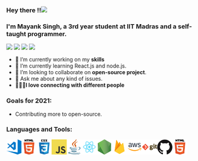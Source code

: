 ### Hey there !!<img src="https://media.giphy.com/media/hvRJCLFzcasrR4ia7z/giphy.gif" width="22px">

### I'm Mayank Singh, a 3rd year student at IIT Madras and a self-taught programmer.
<a href="https://www.linkedin.com/in/mayank-singh-70a773191/"><img  src="https://img.shields.io/badge/linkedin-%230077B5.svg?&style=for-the-badge&logo=linkedin&logoColor=white"  height=25></a>  <a  href="https://www.instagram.com/mr.singh_173/"><img  src="https://img.shields.io/badge/instagram-%23E4405F.svg?&style=for-the-badge&logo=instagram&logoColor=white"  height=25></a> <a  href="https://github.com/MayankSingh173"><img  src="https://img.shields.io/badge/GitHub-100000?style=for-the-badge&logo=github&logoColor=white"  height=25></a> <a  href="https://mail.google.com/mail/u/0/#compose"><img  src="https://img.shields.io/badge/Gmail-D14836?style=for-the-badge&logo=gmail&logoColor=white"  height=25></a>

- 🔭 I’m currently working on my **skills**
- 🌱 I’m currently learning React.js and node.js.
- 👯 I’m looking to collaborate on **open-source project**.
- 💬 Ask me about any kind of issues.
- 👨‍👧‍👦**I love connecting with different people**  

### Goals for 2021:
- Contributing more to open-source.

### Languages and Tools:


<img align="left" alt="Visual Studio Code" width="40px" height = "40px" src="https://raw.githubusercontent.com/github/explore/80688e429a7d4ef2fca1e82350fe8e3517d3494d/topics/visual-studio-code/visual-studio-code.png"/>
<img align="left" alt="Visual Studio Code" width="40px" height = "40px" src="https://raw.githubusercontent.com/github/explore/80688e429a7d4ef2fca1e82350fe8e3517d3494d/topics/html/html.png"/>
<img align="left" alt="Visual Studio Code" width="40px" height = "40px" src="https://raw.githubusercontent.com/github/explore/80688e429a7d4ef2fca1e82350fe8e3517d3494d/topics/css/css.png"/>
<img align="left" alt="Visual Studio Code" width="40px" height = "40px" src="https://raw.githubusercontent.com/github/explore/80688e429a7d4ef2fca1e82350fe8e3517d3494d/topics/javascript/javascript.png"/>
<img align="left" alt="Visual Studio Code" width="40px" height = "40px" src="https://raw.githubusercontent.com/github/explore/80688e429a7d4ef2fca1e82350fe8e3517d3494d/topics/java/java.png"/>
<img align="left" alt="Visual Studio Code" width="40px" height = "40px" src="https://raw.githubusercontent.com/github/explore/80688e429a7d4ef2fca1e82350fe8e3517d3494d/topics/react-native/react-native.png"/>
<img align="left" alt="Visual Studio Code" width="40px" height = "40px" src="https://raw.githubusercontent.com/github/explore/80688e429a7d4ef2fca1e82350fe8e3517d3494d/topics/nodejs/nodejs.png"/>
<img align="left" alt="Visual Studio Code" width="40px" height = "40px" src="https://raw.githubusercontent.com/github/explore/80688e429a7d4ef2fca1e82350fe8e3517d3494d/topics/firebase/firebase.png"/>
<img align="left" alt="Visual Studio Code" width="40px" height = "40px" src="https://raw.githubusercontent.com/github/explore/80688e429a7d4ef2fca1e82350fe8e3517d3494d/topics/aws/aws.png"/>
<img align="left" alt="Visual Studio Code" width="40px" height = "40px" src="https://raw.githubusercontent.com/github/explore/80688e429a7d4ef2fca1e82350fe8e3517d3494d/topics/git/git.png"/>
<img align="left" alt="GitHub" width="40px" height = "40px" 
src="https://raw.githubusercontent.com/github/explore/78df643247d429f6cc873026c0622819ad797942/topics/github/github.png" />
<img align="left" alt="Visual Studio Code" width="40px" height = "40px" src="https://raw.githubusercontent.com/github/explore/80688e429a7d4ef2fca1e82350fe8e3517d3494d/topics/html/html.png"/>
